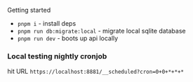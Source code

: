 Getting started

- `pnpm i` - install deps
- `pnpm run db:migrate:local` - migrate local sqlite database
- `pnpm run dev` - boots up api locally


### Local testing nightly cronjob 
hit URL `https://localhost:8881/__scheduled?cron=0+0+*+*+*`